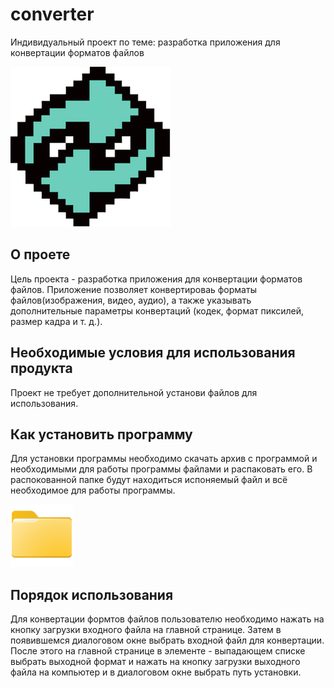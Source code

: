 # converter
Индивидуальный проект по теме: разработка приложения для конвертации форматов файлов

![Логотип](https://github.com/BikunovMM/respsitiories_stuff/blob/main/app_icon.png "Логотип Проекта")

## О проете
Цель проекта - разработка приложения для конвертации форматов файлов. 
Приложение позволяет конвертироваь форматы файлов(изображения, видео, аудио), а также указывать дополнительные параметры конвертаций (кодек, формат пиксилей, размер кадра и т. д.).

## Необходимые условия для использования продукта
Проект не требует дополнительной установи файлов для использования.

## Как установить программу
Для установки программы необходимо скачать архив с программой и необходимыми для работы программы файлами и распаковать его. В распокованной папке будут находиться испоняемый файл и всё необходимое для работы программы.

![Изображение](https://github.com/BikunovMM/respsitiories_stuff/blob/main/folder_icon_img.png "Архив.пнг")

## Порядок использования
Для конвертации формтов файлов пользователю необходимо нажать на кнопку загрузки входного файла на главной странице. Затем в появившемся диалоговом окне выбрать входной файл для конвертации. После этого на главной странице в элементе - выпадающем списке выбрать выходной формат и нажать на кнопку загрузки выходного файла на компьютер и в диалоговом окне выбрать путь установки.
